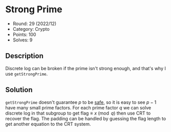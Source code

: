 # Strong Prime

* Round: 29 (2022/12)
* Category: Crypto
* Points: 100
* Solves: 9

## Description

Discrete log can be broken if the prime isn't strong enough, and that's why I use `getStrongPrime`.

## Solution

`getStrongPrime` doesn't guarantee $p$ to be [safe](https://en.wikipedia.org/wiki/Safe_and_Sophie_Germain_primes), so it is easy to see $p-1$ have many small prime factors. For each prime factor $q$ we can solve discrete log in that subgroup to get $\text{flag} \equiv x \pmod{q}$ then use CRT to recover the flag.
The padding can be handled by guessing the flag length to get another equation to the CRT system.
